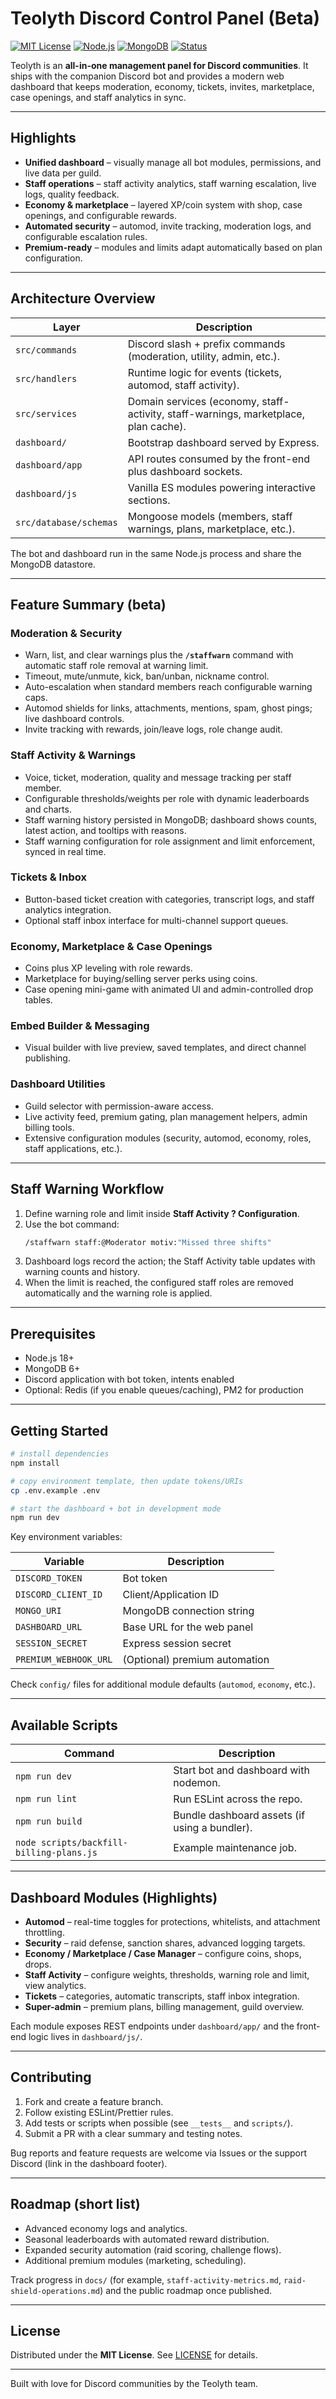 # Teolyth Discord Control Panel (Beta)

[![MIT License](https://img.shields.io/badge/License-MIT-green.svg)](LICENSE)
[![Node.js](https://img.shields.io/badge/Backend-Node.js-43853d?logo=node.js&logoColor=white)]()
[![MongoDB](https://img.shields.io/badge/Database-MongoDB-4ea94b?logo=mongodb&logoColor=white)]()
[![Status](https://img.shields.io/badge/status-beta-orange.svg)]()

Teolyth is an **all-in-one management panel for Discord communities**.
It ships with the companion Discord bot and provides a modern web dashboard that keeps
moderation, economy, tickets, invites, marketplace, case openings, and staff analytics in sync.

---

## Highlights

- **Unified dashboard** – visually manage all bot modules, permissions, and live data per guild.
- **Staff operations** – staff activity analytics, staff warning escalation, live logs, quality feedback.
- **Economy & marketplace** – layered XP/coin system with shop, case openings, and configurable rewards.
- **Automated security** – automod, invite tracking, moderation logs, and configurable escalation rules.
- **Premium-ready** – modules and limits adapt automatically based on plan configuration.

---

## Architecture Overview

| Layer | Description |
|-------|-------------|
| `src/commands` | Discord slash + prefix commands (moderation, utility, admin, etc.). |
| `src/handlers` | Runtime logic for events (tickets, automod, staff activity). |
| `src/services` | Domain services (economy, staff-activity, staff-warnings, marketplace, plan cache). |
| `dashboard/` | Bootstrap dashboard served by Express. |
| `dashboard/app` | API routes consumed by the front-end plus dashboard sockets. |
| `dashboard/js` | Vanilla ES modules powering interactive sections. |
| `src/database/schemas` | Mongoose models (members, staff warnings, plans, marketplace, etc.). |

The bot and dashboard run in the same Node.js process and share the MongoDB datastore.

---

## Feature Summary (beta)

### Moderation & Security
- Warn, list, and clear warnings plus the **`/staffwarn`** command with automatic staff role removal at warning limit.
- Timeout, mute/unmute, kick, ban/unban, nickname control.
- Auto-escalation when standard members reach configurable warning caps.
- Automod shields for links, attachments, mentions, spam, ghost pings; live dashboard controls.
- Invite tracking with rewards, join/leave logs, role change audit.

### Staff Activity & Warnings
- Voice, ticket, moderation, quality and message tracking per staff member.
- Configurable thresholds/weights per role with dynamic leaderboards and charts.
- Staff warning history persisted in MongoDB; dashboard shows counts, latest action, and tooltips with reasons.
- Staff warning configuration for role assignment and limit enforcement, synced in real time.

### Tickets & Inbox
- Button-based ticket creation with categories, transcript logs, and staff analytics integration.
- Optional staff inbox interface for multi-channel support queues.

### Economy, Marketplace & Case Openings
- Coins plus XP leveling with role rewards.
- Marketplace for buying/selling server perks using coins.
- Case opening mini-game with animated UI and admin-controlled drop tables.

### Embed Builder & Messaging
- Visual builder with live preview, saved templates, and direct channel publishing.

### Dashboard Utilities
- Guild selector with permission-aware access.
- Live activity feed, premium gating, plan management helpers, admin billing tools.
- Extensive configuration modules (security, automod, economy, roles, staff applications, etc.).

---

## Staff Warning Workflow

1. Define warning role and limit inside **Staff Activity ? Configuration**.
2. Use the bot command:
   ```bash
   /staffwarn staff:@Moderator motiv:"Missed three shifts"
   ```
3. Dashboard logs record the action; the Staff Activity table updates with warning counts and history.
4. When the limit is reached, the configured staff roles are removed automatically and the warning role is applied.

---

## Prerequisites

- Node.js 18+
- MongoDB 6+
- Discord application with bot token, intents enabled
- Optional: Redis (if you enable queues/caching), PM2 for production

---

## Getting Started

```bash
# install dependencies
npm install

# copy environment template, then update tokens/URIs
cp .env.example .env

# start the dashboard + bot in development mode
npm run dev
```

Key environment variables:

| Variable | Description |
|----------|-------------|
| `DISCORD_TOKEN` | Bot token |
| `DISCORD_CLIENT_ID` | Client/Application ID |
| `MONGO_URI` | MongoDB connection string |
| `DASHBOARD_URL` | Base URL for the web panel |
| `SESSION_SECRET` | Express session secret |
| `PREMIUM_WEBHOOK_URL` | (Optional) premium automation |

Check `config/` files for additional module defaults (`automod`, `economy`, etc.).

---

## Available Scripts

| Command | Description |
|---------|-------------|
| `npm run dev` | Start bot and dashboard with nodemon. |
| `npm run lint` | Run ESLint across the repo. |
| `npm run build` | Bundle dashboard assets (if using a bundler). |
| `node scripts/backfill-billing-plans.js` | Example maintenance job. |

---

## Dashboard Modules (Highlights)

- **Automod** – real-time toggles for protections, whitelists, and attachment throttling.
- **Security** – raid defense, sanction shares, advanced logging targets.
- **Economy / Marketplace / Case Manager** – configure coins, shops, drops.
- **Staff Activity** – configure weights, thresholds, warning role and limit, view analytics.
- **Tickets** – categories, automatic transcripts, staff inbox integration.
- **Super-admin** – premium plans, billing management, guild overview.

Each module exposes REST endpoints under `dashboard/app/` and the front-end logic lives in `dashboard/js/`.

---

## Contributing

1. Fork and create a feature branch.
2. Follow existing ESLint/Prettier rules.
3. Add tests or scripts when possible (see `__tests__` and `scripts/`).
4. Submit a PR with a clear summary and testing notes.

Bug reports and feature requests are welcome via Issues or the support Discord (link in the dashboard footer).

---

## Roadmap (short list)

- Advanced economy logs and analytics.
- Seasonal leaderboards with automated reward distribution.
- Expanded security automation (raid scoring, challenge flows).
- Additional premium modules (marketing, scheduling).

Track progress in `docs/` (for example, `staff-activity-metrics.md`, `raid-shield-operations.md`) and the public roadmap once published.

---

## License

Distributed under the **MIT License**. See [LICENSE](LICENSE) for details.

---

Built with love for Discord communities by the Teolyth team.
